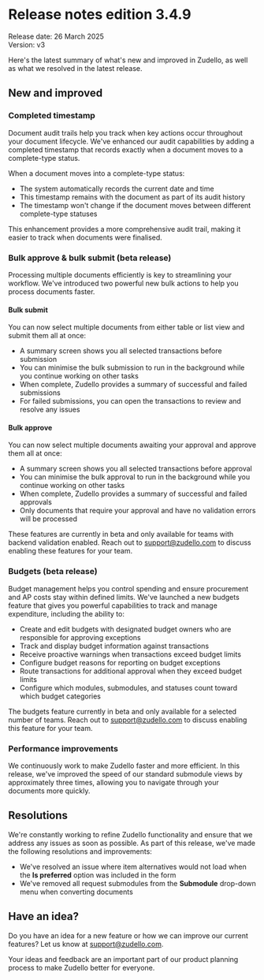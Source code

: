 # Release notes edition 3.4.9

Release date: 26 March 2025  
Version: v3

Here's the latest summary of what's new and improved in Zudello, as well as what we resolved in the latest release.

## New and improved

### Completed timestamp

Document audit trails help you track when key actions occur throughout your document lifecycle. We've enhanced our audit capabilities by adding a completed timestamp that records exactly when a document moves to a complete-type status.

When a document moves into a complete-type status:

- The system automatically records the current date and time
- This timestamp remains with the document as part of its audit history
- The timestamp won't change if the document moves between different complete-type statuses

This enhancement provides a more comprehensive audit trail, making it easier to track when documents were finalised.

### Bulk approve & bulk submit (beta release)

Processing multiple documents efficiently is key to streamlining your workflow. We've introduced two powerful new bulk actions to help you process documents faster.

#### Bulk submit

You can now select multiple documents from either table or list view and submit them all at once:

- A summary screen shows you all selected transactions before submission
- You can minimise the bulk submission to run in the background while you continue working on other tasks
- When complete, Zudello provides a summary of successful and failed submissions
- For failed submissions, you can open the transactions to review and resolve any issues

#### Bulk approve

You can now select multiple documents awaiting your approval and approve them all at once:

- A summary screen shows you all selected transactions before approval
- You can minimise the bulk approval to run in the background while you continue working on other tasks
- When complete, Zudello provides a summary of successful and failed approvals
- Only documents that require your approval and have no validation errors will be processed

These features are currently in beta and only available for teams with backend validation enabled. Reach out to support@zudello.com to discuss enabling these features for your team.

### Budgets (beta release)

Budget management helps you control spending and ensure procurement and AP costs stay within defined limits. We've launched a new budgets feature that gives you powerful capabilities to track and manage expenditure, including the ability to:

- Create and edit budgets with designated budget owners who are responsible for approving exceptions
- Track and display budget information against transactions
- Receive proactive warnings when transactions exceed budget limits
- Configure budget reasons for reporting on budget exceptions
- Route transactions for additional approval when they exceed budget limits
- Configure which modules, submodules, and statuses count toward which budget categories

The budgets feature currently in beta and only available for a selected number of teams. Reach out to support@zudello.com to discuss enabling this feature for your team.

### Performance improvements

We continuously work to make Zudello faster and more efficient. In this release, we've improved the speed of our standard submodule views by approximately three times, allowing you to navigate through your documents more quickly.

## Resolutions

We're constantly working to refine Zudello functionality and ensure that we address any issues as soon as possible. As part of this release, we've made the following resolutions and improvements:

- We've resolved an issue where item alternatives would not load when the **Is preferred** option was included in the form
- We've removed all request submodules from the **Submodule** drop-down menu when converting documents

## Have an idea?

Do you have an idea for a new feature or how we can improve our current features? Let us know at [support@zudello.com](mailto:support@zudello.com).

Your ideas and feedback are an important part of our product planning process to make Zudello better for everyone.
